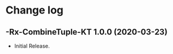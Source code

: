 # Change log

-Rx-CombineTuple-KT 1.0.0 (2020-03-23)
--------------------------------

- Initial Release.
